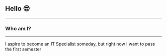 ## Hello 😎
***
### Who am I?
***
I aspire to become an IT Specialist someday, but right now I want to pass the first semester
